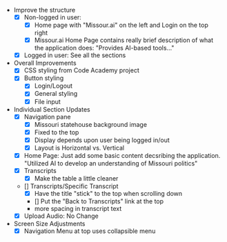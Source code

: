 - Improve the structure
    - [x] Non-logged in user: 
        - [x] Home page with "Missour.ai" on the left and Login on the top right
        - [x] Missour.ai Home Page contains really brief description of what the application does: "Provides AI-based tools..."
    - [x] Logged in user: See all the sections
- Overall Improvements
    - [x] CSS styling from Code Academy project
    - [x] Button styling
        - [x] Login/Logout
        - [x] General styling
        - [x] File input
- Individual Section Updates
    - [x] Navigation pane
        - [x] Missouri statehouse background image
        - [x] Fixed to the top
        - [x] Display depends upon user being logged in/out
        - [x] Layout is Horizontal vs. Vertical
    - [x] Home Page: Just add some basic content decsribing the application.  "Utilized AI to develop an understanding of Missouri politics"
    - [x] Transcripts
        - [x] Make the table a little cleaner
    - [] Transcripts/Specific Transcript
        - [x] Have the title "stick" to the top when scrolling down
        - [] Put the "Back to Transcripts" link at the top
        - more spacing in transcript text
    - [x] Upload Audio: No Change
- Screen Size Adjustments
    - [x] Navigation Menu at top uses collapsible menu